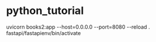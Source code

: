 # python_tutorial
uvicorn books2:app --host=0.0.0.0 --port=8080 --reload
. fastapi/fastapienv/bin/activate